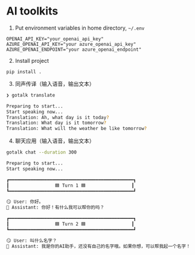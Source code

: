 # AI toolkits

1. Put environment variables in home directory, `~/.env`

```
OPENAI_API_KEY="your_openai_api_key"
AZURE_OPENAI_API_KEY="your azure_openai_api_key"
AZURE_OPENAI_ENDPOINT="your azure_openai_endpoint"
```


2. Install project
```
pip install .
```

3. 同声传译（输入语音，输出文本）
```bash
❯ gotalk translate
```

```bash
Preparing to start...
Start speaking now...
Translation: Ah, what day is it today?
Translation: What day is it tomorrow?
Translation: What will the weather be like tomorrow?
```


4. 聊天应用（输入语音，输出文本）
```bash
gotalk chat --duration 300
```

```bash
Preparing to start...
Start speaking now...

┏━━━━━━━━━━━━━━━━━━━━━━━━━━━━━━━━━━━━━━━━━━━━━━┓
┃                 🟦 Turn 1 🟦                 ┃
┗━━━━━━━━━━━━━━━━━━━━━━━━━━━━━━━━━━━━━━━━━━━━━━┛

😏 User: 你好。
🤖 Assistant: 你好！有什么我可以帮你的吗？

┏━━━━━━━━━━━━━━━━━━━━━━━━━━━━━━━━━━━━━━━━━━━━━━┓
┃                 🟦 Turn 2 🟦                 ┃
┗━━━━━━━━━━━━━━━━━━━━━━━━━━━━━━━━━━━━━━━━━━━━━━┛

😏 User: 叫什么名字？
🤖 Assistant: 我是你的AI助手，还没有自己的名字哦。如果你想，可以帮我起一个名字！
```